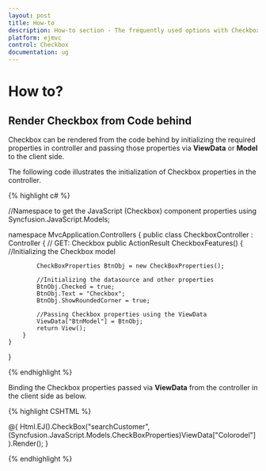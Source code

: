 ```yaml
---
layout: post
title: How-to
description: How-to section - The frequently used options with Checkbox 
platform: ejmvc
control: Checkbox
documentation: ug
---
```

# How to?

## Render Checkbox from Code behind

Checkbox can be rendered from the code behind by initializing the required properties in controller and passing those properties via **ViewData** or **Model** to the client side.

The following code illustrates the initialization of Checkbox properties in the controller.

{% highlight c# %}

//Namespace to get the JavaScript (Checkbox) component properties
using Syncfusion.JavaScript.Models;

namespace MvcApplication.Controllers
{
    public class CheckboxController : Controller
    {
        // GET: Checkbox
        public ActionResult CheckboxFeatures()
        {
            //Initializing the Checkbox model

            CheckBoxProperties BtnObj = new CheckBoxProperties();

            //Initializing the datasource and other properties
            BtnObj.Checked = true;
            BtnObj.Text = "Checkbox";
            BtnObj.ShowRoundedCorner = true;

            //Passing Checkbox properties using the ViewData
            ViewData["BtnModel"] = BtnObj;
            return View();
        }
    }
}

{% endhighlight %}

Binding the Checkbox properties passed via **ViewData** from the controller in the client side as below.

{% highlight CSHTML %}

@{
    Html.EJ().CheckBox("searchCustomer",(Syncfusion.JavaScript.Models.CheckBoxProperties)ViewData["Colorodel"]).Render();
}

{% endhighlight %}
